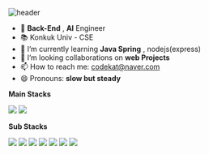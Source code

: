 ![header](https://capsule-render.vercel.app/api?type=waving&color=auto&height=300&section=header&text=DongHyun%20Jo&fontSize=90)
- 🔭 **Back-End** , **AI** Engineer
- 📚 Konkuk Univ - CSE
- 🌱 I’m currently learning **Java Spring** , nodejs(express)
- 👯 I’m looking collaborations on **web Projects**
- 📫 How to reach me: codekat@naver.com
- 😄 Pronouns: **slow but steady**

**Main Stacks**

<a target="_blank"><img src="https://img.shields.io/badge/JAVA-red?style=flat-square&logo=java&logoColor=white"/></a>
<a target="_blank"><img src="https://img.shields.io/badge/Spring-green?style=flat-square&logo=spring&logoColor=white"/></a>



**Sub Stacks**

<a target="_blank"><img src="https://img.shields.io/badge/C-gray?style=flat-square&logo=C&logoColor=white"/></a>
<a target="_blank"><img src="https://img.shields.io/badge/Python-yellow?style=flat-square&logo=python&logoColor=white"/></a>
<a target="_blank"><img src="https://img.shields.io/badge/nodeJS-darkgreen?style=flat-square&logo=node.js&logoColor=white"/></a>
<a target="_blank"><img src="https://img.shields.io/badge/Express-black?style=flat-square&logo=express&logoColor=white"/></a>
<a target="_blank"><img src="https://img.shields.io/badge/HTML-red?style=flat-square&logo=html5&logoColor=white"/></a>
<a target="_blank"><img src="https://img.shields.io/badge/CSS3-blue?style=flat-square&logo=css3&logoColor=white"/></a>
<a target="_blank"><img src="https://img.shields.io/badge/JavaScript-yellow?style=flat-square&logo=javascript&logoColor=white"/></a>



